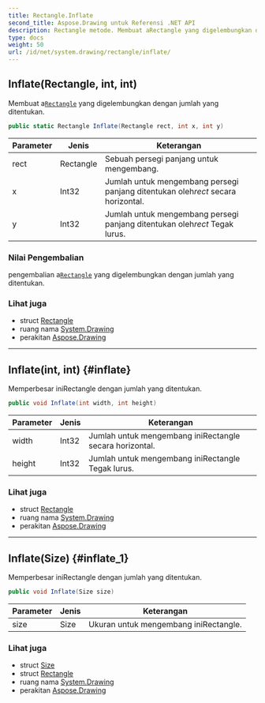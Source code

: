 ```yaml
---
title: Rectangle.Inflate
second_title: Aspose.Drawing untuk Referensi .NET API
description: Rectangle metode. Membuat aRectangle yang digelembungkan dengan jumlah yang ditentukan.
type: docs
weight: 50
url: /id/net/system.drawing/rectangle/inflate/
---
```

## Inflate(Rectangle, int, int)

Membuat a[`Rectangle`](../) yang digelembungkan dengan jumlah yang ditentukan.

```csharp
public static Rectangle Inflate(Rectangle rect, int x, int y)
```

| Parameter | Jenis | Keterangan |
| --- | --- | --- |
| rect | Rectangle | Sebuah persegi panjang untuk mengembang. |
| x | Int32 | Jumlah untuk mengembang persegi panjang ditentukan oleh*rect* secara horizontal. |
| y | Int32 | Jumlah untuk mengembang persegi panjang ditentukan oleh*rect* Tegak lurus. |

### Nilai Pengembalian

pengembalian a[`Rectangle`](../) yang digelembungkan dengan jumlah yang ditentukan.

### Lihat juga

* struct [Rectangle](../)
* ruang nama [System.Drawing](../../rectangle/)
* perakitan [Aspose.Drawing](../../../)

---

## Inflate(int, int) {#inflate}

Memperbesar iniRectangle dengan jumlah yang ditentukan.

```csharp
public void Inflate(int width, int height)
```

| Parameter | Jenis | Keterangan |
| --- | --- | --- |
| width | Int32 | Jumlah untuk mengembang iniRectangle secara horizontal. |
| height | Int32 | Jumlah untuk mengembang iniRectangle Tegak lurus. |

### Lihat juga

* struct [Rectangle](../)
* ruang nama [System.Drawing](../../rectangle/)
* perakitan [Aspose.Drawing](../../../)

---

## Inflate(Size) {#inflate_1}

Memperbesar iniRectangle dengan jumlah yang ditentukan.

```csharp
public void Inflate(Size size)
```

| Parameter | Jenis | Keterangan |
| --- | --- | --- |
| size | Size | Ukuran untuk mengembang iniRectangle. |

### Lihat juga

* struct [Size](../../size/)
* struct [Rectangle](../)
* ruang nama [System.Drawing](../../rectangle/)
* perakitan [Aspose.Drawing](../../../)



